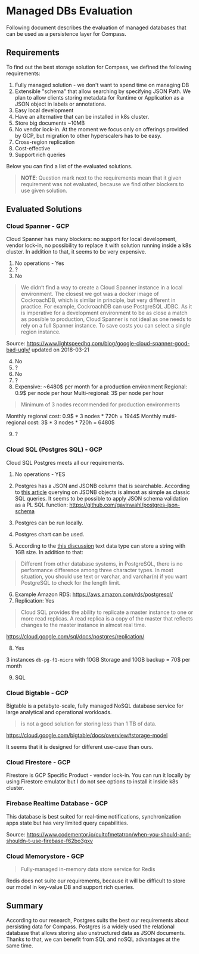 # Managed DBs Evaluation

Following document describes the evaluation of managed databases that can be used as a
persistence layer for Compass. 

## Requirements
To find out the best storage solution for Compass, we defined the following requirements: 
1. Fully managed solution - we don't want to spend time on managing DB
2. Extensible "schema" that allow searching by specifying JSON Path. 
We plan to allow clients storing metadata for Runtime or Application as a JSON object in labels or annotations. 
3. Easy local development
4. Have an alternative that can be installed in k8s cluster.
5. Store big documents ~10MB
6. No vendor lock-in.
At the moment we focus only on offerings provided by GCP, but migration
to other hyperscalers has to be easy.
7. Cross-region replication
8. Cost-effective
9. Support rich queries

Below you can find a list of the evaluated solutions.
> **NOTE**: Question mark next to the requirements mean that it given requirement was not evaluated, because
we find other blockers to use given solution.

## Evaluated Solutions

### Cloud Spanner - GCP
Cloud Spanner has many blockers: no support for local development, vendor lock-in, no possibility to replace it with solution running inside a k8s cluster. In addition to that, it seems to be very expensive.

1. No operations - Yes
2. ? 
3. No
> We didn’t find a way to create a Cloud Spanner instance in a local environment. 
The closest we got was a docker image of CockroachDB, which is similar in principle, but very different in practice. 
For example, CockroachDB can use PostgreSQL JDBC. As it is imperative for a development environment to be as close a match as possible to production, Cloud Spanner is not ideal as one needs to rely on a full Spanner instance.
To save costs you can select a single region instance.

Source: https://www.lightspeedhq.com/blog/google-cloud-spanner-good-bad-ugly/ updated on 2018-03-21

4. No
5. ?
6. No
7. ?
8. Expensive: ~6480$ per month for a production environment
Regional: 0.9$ per node per hour
Multi-regional: 3$ per node per hour
> Minimum of 3 nodes recommended for production environments

Monthly regional cost: 0.9$ * 3 nodes * 720h = 1944$
Monthly multi-regional cost: 3$ * 3 nodes * 720h = 6480$

9. ?

### Cloud SQL (Postgres SQL) - GCP
Cloud SQL Postgres meets all our requirements.

1. No operations - YES
2. Postgres has a JSON and JSONB column that is searchable. 
According to [this article](https://hackernoon.com/how-to-query-jsonb-beginner-sheet-cheat-4da3aa5082a3) querying on JSONB objects is almost as simple as classic SQL queries.
It seems to be possible to apply JSON schema validation as a PL SQL function: https://github.com/gavinwahl/postgres-json-schema

3. Postgres can be run locally.
4. Postgres chart can be used.
5.  According to the [this discussion](https://dba.stackexchange.com/questions/189876/size-limit-of-character-varying-postgresql)  text data type can store a string with 1GB size.
   In addition to that:
   > Different from other database systems, in PostgreSQL, there is no performance difference among three character types. In most situation, you should use text or varchar, and varchar(n) if you want PostgreSQL to check for the length limit.

6. Example Amazon RDS: https://aws.amazon.com/rds/postgresql/
7. Replication: Yes
> Cloud SQL provides the ability to replicate a master instance to one or more read replicas. A read replica is a copy of the master that reflects changes to the master instance in almost real time.

https://cloud.google.com/sql/docs/postgres/replication/

8. Yes

3 instances `db-pg-f1-micro` with 10GB Storage and 10GB backup = 70$ per month

9. SQL

### Cloud Bigtable - GCP
Bigtable is a petabyte-scale, fully managed NoSQL database service for large analytical and operational workloads.
>  is not a good solution for storing less than 1 TB of data.

https://cloud.google.com/bigtable/docs/overview#storage-model

It seems that it is designed for different use-case than ours.


### Cloud Firestore - GCP
Firestore is GCP Specific Product - vendor lock-in. You can run it locally by using 
Firestore emulator but I do not see options to install it inside k8s cluster.

### Firebase Realtime Database - GCP
This database is best suited for real-time notifications, synchronization apps state but has
very limited query capabilities. 

Source: https://www.codementor.io/cultofmetatron/when-you-should-and-shouldn-t-use-firebase-f62bo3gxv

### Cloud Memorystore - GCP
> Fully-managed in-memory data store service for Redis

Redis does not suite our requirements, because it will be difficult to store our model in key-value DB 
and support rich queries. 

## Summary
According to our research, Postgres suits the best our requirements about persisting data for Compass.
Postgres is a widely used the relational database that allows storing also unstructured data as JSON documents. 
Thanks to that, we can benefit from SQL and noSQL advantages at the same time.  
